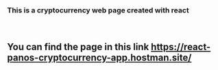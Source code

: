 ### This is a cryptocurrency web page created with react

<br>

## You can find the page in this link https://react-panos-cryptocurrency-app.hostman.site/


<br>
